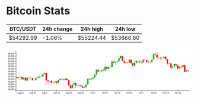 # Bitcoin Stats

BTC/USDT|24h change|24h high|24h low|
|---|---|---|---|
|$54292.99|-1.06%|$55224.44|$53666.60|

<img src="./chart.svg">
